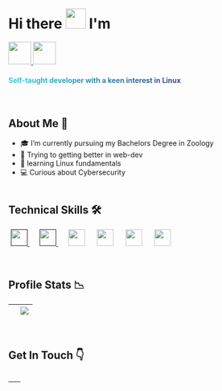 <h1> Hi there <img src="https://media.giphy.com/media/hvRJCLFzcasrR4ia7z/giphy.gif" width="40px"> I'm </h2>

<p>
<a href="#">
    <img height="45px" src="https://img.shields.io/badge/-P%20R%20I%20T%20A%20M-blue?style=for-the-badge" alt="">
<img height="45px"  src="https://img.shields.io/badge/-B%20E%20R%20A-pink?style=for-the-badge" alt="">

</a>
<h4 style="background: linear-gradient(to right, #30CFD0 0%, #330867 100%);background-clip:text;color:transparent"> Self-taught developer with a keen interest in Linux</h4>
</p>

<br>

## About Me 🚀

- 🎓 I’m currently pursuing my Bachelors Degree in Zoology<br>
- 🌱 Trying to getting better in web-dev <br>
- 🐧 learning Linux fundamentals <br>
- 💻 Curious about Cybersecurity
  <br>
  <br>

## Technical Skills 🛠

<p>
<a href="">
    <img width="33px"style="margin-left: 5px;" src="https://upload.wikimedia.org/wikipedia/commons/6/6a/JavaScript-logo.png" alt="">
</a>
<a href="">
    <img width="33px" style="margin-left: 20px;" src="https://cdn.jsdelivr.net/gh/devicons/devicon/icons/sass/sass-original.svg" />
</a>
<img width="33px" style="margin-left: 20px;" src="https://cdn.jsdelivr.net/gh/devicons/devicon/icons/git/git-original.svg" />

 <img width="33px" style="margin-left: 20px;"  src="https://cdn.jsdelivr.net/gh/devicons/devicon/icons/linux/linux-original.svg" />

  <img width="33px" style="margin-left: 20px;" src="https://cdn.jsdelivr.net/gh/devicons/devicon/icons/apache/apache-original.svg" />

   <img width="33px" style="margin-left: 20px;"  src="https://cdn.jsdelivr.net/gh/devicons/devicon/icons/bash/bash-original.svg" />
</p>

<br>

## Profile Stats 📉


| <img align="center" src="https://github-readme-stats.vercel.app/api?username=pritambera2000&count_private=true&show_icons=true&theme=buefy&hide_border=true" alt=""> | <img align="center" src="https://github-readme-stats.vercel.app/api/top-langs/?username=pritambera2000&layout=compact&theme=buefy&hide_border=true"> |
| ------------- | ------------- | 
<br>

## Get In Touch 👇

<p>
<a href="">
    <img src="https://img.shields.io/badge/-Potfolio-%23ff6685?style=for-the-badge&logo=Opsgenie" alt="">
</a>
<a href="">
    <img src="https://img.shields.io/badge/-LINKEDIN-blue?style=for-the-badge&logo=linkedin" alt="">
</a>
<a href="">
    <img src="https://img.shields.io/badge/-GitHub-black?style=for-the-badge&logo=GitHub" alt="">
</a>
<a href="">
    <img src="https://img.shields.io/badge/-GitLab-%23f7ea86?style=for-the-badge&logo=GitLab"alt="">
</a>
<a href="">
    <img src="https://img.shields.io/badge/-Instagram-%23FCAF45%20?style=for-the-badge&logo=instagram" alt="">
</a>
<a href="">
    <img src="https://img.shields.io/badge/-Twitter-skyblue%20?style=for-the-badge&logo=twitter" alt="">
</a>
<a href="">
    <img src="https://img.shields.io/badge/-dev-black?style=for-the-badge&logo=dev.to" alt="">
</a>

</p>

<br>
